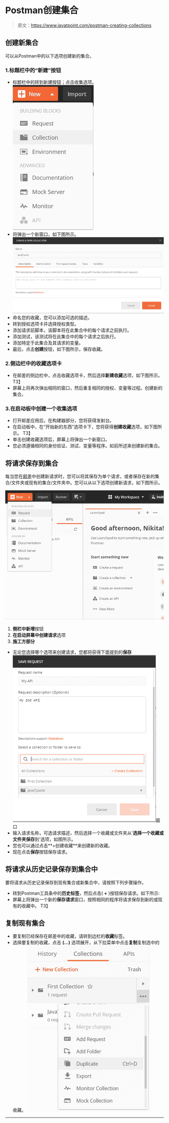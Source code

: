 # Postman创建集合

> 原文：<https://www.javatpoint.com/postman-creating-collections>

## 创建新集合

可以从Postman中的以下选项创建新的集合。

### 1.标题栏中的“新建”按钮

*   标题栏中的转到新建按钮；点击收集选项。
    ![Creating Collections](img/2030388eff2cde534e7b4018ed8af486.png)
*   将弹出一个新窗口，如下图所示。
    ![Creating Collections](img/36f1782c06e6a7de8ce390ff546a175a.png)
*   命名您的收藏，您可以添加可选的描述。
*   转到授权选项卡并选择授权类型。
*   添加请求前脚本，该脚本将在此集合中的每个请求之前执行。
*   添加测试，该测试将在此集合中的每个请求之后执行。
*   添加特定于此集合及其请求的变量。
*   最后，点击**创建**按钮，如下图所示，保存收藏。

### 2.侧边栏中的收藏选项卡

*   在邮差的侧边栏中，点击收藏选项卡，然后选择**新建收藏**选项，如下图所示。
    T3】
*   屏幕上将再次弹出相同的窗口，然后重复相同的授权、变量等过程。创建新的集合。

### 3.在启动板中创建一个收集选项

*   打开邮差应用后，在构建器部分，您将获得发射台。
*   在启动板中，在“开始新的东西”选项卡下，您将获得**创建收藏**选项，如下图所示。
    T3】
*   单击创建收藏选项后，屏幕上将弹出一个新窗口。
*   您必须遵循相同的身份验证、测试、变量等程序。如前所述来创建新的集合。

## 将请求保存到集合

每当您在[邮差](https://www.javatpoint.com/postman)中创建新请求时，您可以将其保存为单个请求，或者保存在新的集合/文件夹或现有的集合/文件夹中。您可以从以下选项创建新请求，如下图所示。

![Creating Collections](img/28d77191396503a190a6993da6c0d24d.png)

1.  **侧栏中新增**按钮
2.  **在启动屏幕中创建请求**选项
3.  **施工方部分**

*   无论您选择哪个选项来创建请求，您都将获得下面提到的**保存**
    ![Creating Collections](img/b316f3f47d0c07ce4cca2fff10bd4160.png)窗口
*   输入请求名称，可选请求描述，然后选择一个收藏或文件夹从'**选择一个收藏或文件夹保存**到'选项，如图所示。
*   您也可以通过点击**+创建收藏**来创建新的收藏。
*   现在点击**保存**按钮保存请求。

## 将请求从历史记录保存到集合中

要将请求从历史记录保存到现有集合或新集合中，请按照下列步骤操作。

*   转到Postman工具条中的**历史标签**，然后点击( **+** )按钮保存请求。如下所示:
*   屏幕上将弹出一个新的**保存请求**窗口，按照相同的程序将请求保存到新的或现有的收藏中。
    T3】

## 复制现有集合

*   要复制已经保存在邮差中的收藏，请转到边栏的**收藏**标签。
*   选择要复制的收藏，点击 **(…)** 选项展开，从下拉菜单中点击**复制**复制选中的收藏。
    ![Creating Collections](img/f90ce93c1d5771af3f2990821410592e.png)

* * *
